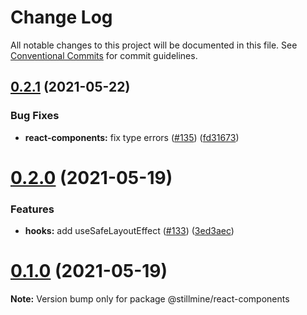 # Change Log

All notable changes to this project will be documented in this file.
See [Conventional Commits](https://conventionalcommits.org) for commit guidelines.

## [0.2.1](https://github.com/stillmine/packages/compare/v0.2.0...v0.2.1) (2021-05-22)


### Bug Fixes

* **react-components:** fix type errors ([#135](https://github.com/stillmine/packages/issues/135)) ([fd31673](https://github.com/stillmine/packages/commit/fd31673bba55a5127343911595d92368a307ca20))





# [0.2.0](https://github.com/stillmine/packages/compare/v0.1.0...v0.2.0) (2021-05-19)


### Features

* **hooks:** add useSafeLayoutEffect ([#133](https://github.com/stillmine/packages/issues/133)) ([3ed3aec](https://github.com/stillmine/packages/commit/3ed3aeca144c3013b72b98e8e23ab9b0769e644c))





# [0.1.0](https://github.com/stillmine/packages/compare/v0.0.2...v0.1.0) (2021-05-19)

**Note:** Version bump only for package @stillmine/react-components
